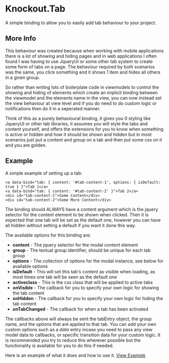 # Knockout.Tab

A simple binding to allow you to easily add tab behaviour to your project.

## More Info
This behaviour was created because when working with mobile applications there is a lot of showing and hiding pages
and in web applications I often found I was having to use JqueryUI or some other tab system to create some form of
tabs on a page. The behaviour required by both scenarios was the same, you click something and it shows 1 item and
hides all others in a given group. 

So rather than writing lots of boilerplate code in viewmodels to control the showing and hiding of elements which
create an implicit binding between the viewmodel and the elements name in the view, you can now instead set the 
view behaviour at view level and if you do need to do custom logic or notifications then do it in a seperated manner.

Think of this as a purely behavioural binding, it gives you 0 styling like JqueryUI or other tab libraries, it assumes 
you will style the tabs and content yourself, and offers the extensions for you to know when something is active or hidden 
and how it should be shown and hidden but in most scenarios just put a content and group on a tab and then put some css
on it and you are golden.

## Example

A simple example of setting up a tab:
```
<a data-bind="tab: { content: '#tab-content-1', options: { isDefault: true } }">Tab 1</a>
<a data-bind="tab: { content: '#tab-content-2' }">Tab 2</a>
<div id="tab-content-1">Some Content</div>
<div id="tab-content-2">Some More Content</div>
```

The binding should ALWAYS have a content argument which is the jquery selector for the content element to be shown when clicked.
Then it is expected that one tab will be set as the default one, however you can have all hidden without setting a default if
you want it done this way.

The available options for this binding are:

* **content** - The jquery selector for the modal content element
* **group** - The textual group identifier, should be unique for each tab group
* **options** - The collection of options for the modal instance, see below for available options
 * **isDefault** - This will set this tab's content as visible when loading, as most times one tab will be seen as the default one
 * **activeclass** - This is the css class that will be applied to active tabs
 * **onVisible** - The callback for you to specify your own logic for showing the tab content
 * **onHidden** - The callback for you to specify your own logic for hiding the tab content
 * **onTabChanged** - The callback for when a tab has been activated
 
The callbacks above will always be sent the tabEntry object, the group name, and the options that are applied to that tab.
You can add your own custom options such as a *data* entry incase you need to pass any view model data to callbacks, or specific 
transition data for your custom logic. It is recommended you try to reduce this wherever possible but the functionality is
available for you to do this if needed.
 
Here is an example of what it does and how to use it.
[View Example](https://rawgithub.com/grofit/knockout.tab/master/example.html)